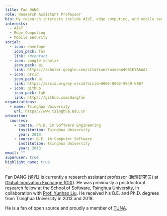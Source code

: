```yaml
---
title: Fan DANG
role: Research Assistant Professor
bio: My research interests include AIoT, edge computing, and mobile security.
interests:
  - AIoT
  - Edge Computing
  - Mobile Security
social:
  - icon: envelope
    icon_pack: fas
    link: /#contact
  - icon: google-scholar
    icon_pack: ai
    link: https://scholar.google.com/citations?user=A4G6tEYAAAAJ
  - icon: orcid
    icon_pack: ai
    link: https://orcid.org/my-orcid?orcid=0000-0002-9949-6987
  - icon: github
    icon_pack: fab
    link: https://github.com/dangfan
organizations:
  - name: Tsinghua University
    url: https://www.tsinghua.edu.cn
education:
  courses:
    - course: Ph.D. in Software Engineering
      institution: Tsinghua University
      year: 2018
    - course: B.E. in Computer Software
      institution: Tsinghua University
      year: 2013
email: ""
superuser: true
highlight_name: true
---
```

Fan DANG (党凡) is currently a research assistant professor (助理研究员) at [Global Innovation Exchange (GIX)](https://gix.tsinghua.edu.cn). He was previously a postdoctoral research fellow at the School of Software, Tsinghua University, in collaboration with [Prof. Yunhao Liu](http://tns.thss.tsinghua.edu.cn/~yunhao/). He received his B.E. and Ph.D. degrees from Tsinghua University in 2013 and 2018.

He is a fan of open source and proudly a member of [TUNA](https://tuna.moe/).